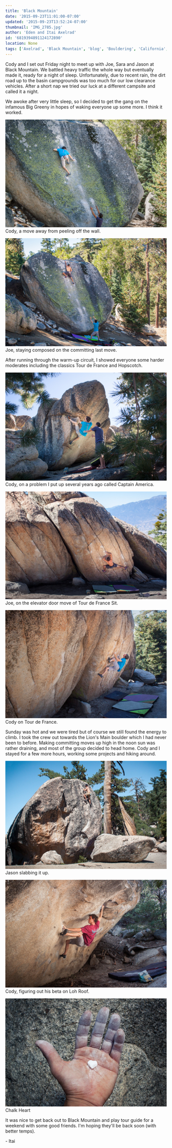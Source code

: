 ```yaml
---
title: 'Black Mountain'
date: '2015-09-23T11:01:00-07:00'
updated: '2015-09-23T13:52:24-07:00'
thumbnail: 'IMG_2785.jpg'
author: 'Eden and Itai Axelrad'
id: '6819394891124172890'
location: None
tags: ['Axelrad', 'Black Mountain', 'blog', 'Bouldering', 'California', 'Five Ten', 'flash', 'granite', 'highball', 'Itai']
---
```

Cody and I set out Friday night to meet up with Joe, Sara and Jason at Black Mountain. We battled heavy traffic the whole way but eventually made it, ready for a night of sleep. Unfortunately, due to recent rain, the dirt road up to the basin campgrounds was too much for our low clearance vehicles. After a short nap we tried our luck at a different campsite and called it a night.

We awoke after very little sleep, so I decided to get the gang on the infamous Big Greeny in hopes of waking everyone up some more. I think it worked.

![image alt](/images/IMG_2785.jpg)Cody, a move away from peeling off the wall.

![image alt](/images/IMG_2777.jpg)Joe, staying composed on the committing last move.

After running through the warm-up circuit, I showed everyone some harder moderates including the classics Tour de France and Hopscotch. 

![image alt](/images/IMG_2814.jpg)Cody, on a problem I put up several years ago called Captain America.

![image alt](/images/IMG_2820.jpg)Joe, on the elevator door move of Tour de France Sit.

![image alt](/images/IMG_2830.jpg)Cody on Tour de France.

Sunday was hot and we were tired but of course we still found the energy to climb. I took the crew out towards the Lion's Main boulder which I had never been to before. Making committing moves up high in the noon sun was rather draining, and most of the group decided to head home. Cody and I stayed for a few more hours, working some projects and hiking around.

![image alt](/images/IMG_2861-2.jpg)Jason slabbing it up.

![image alt](/images/IMG_2883-2.jpg)Cody, figuring out his beta on Loh Roof.

![image alt](/images/IMG_2863-2.jpg)Chalk Heart

It was nice to get back out to Black Mountain and play tour guide for a weekend with some good friends. I'm hoping they'll be back soon (with better temps).

\- Itai
